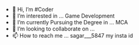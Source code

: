 - 👋 Hi, I’m #Coder
- 👀 I’m interested in ... Game Development
- 🌱 I’m currently Pursuing the Degree in ... MCA
- 💞️ I’m looking to collaborate on ...
- 📫 How to reach me ... sagar___5847 my insta id

<!---
Sagarz7030/Sagarz7030 is a ✨ special ✨ repository because its `README.md` (this file) appears on your GitHub profile.
You can click the Preview link to take a look at your changes.
--->
